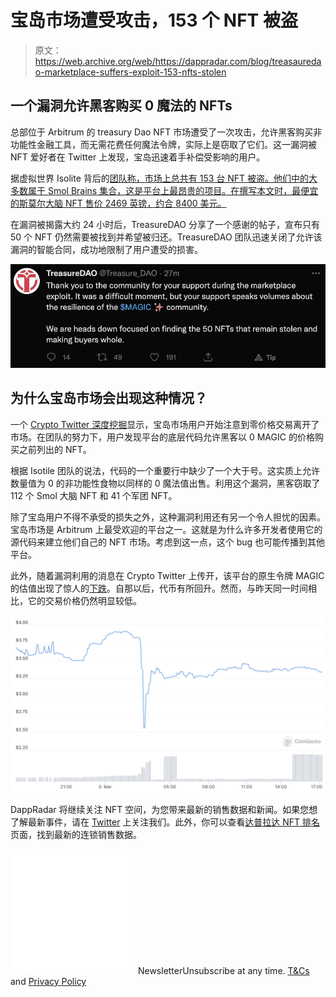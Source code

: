 # 宝岛市场遭受攻击，153 个 NFT 被盗

> 原文：<https://web.archive.org/web/https://dappradar.com/blog/treasauredao-marketplace-suffers-exploit-153-nfts-stolen>

## 一个漏洞允许黑客购买 0 魔法的 NFTs

总部位于 Arbitrum 的 treasury Dao NFT 市场遭受了一次攻击，允许黑客购买非功能性金融工具，而无需花费任何魔法令牌，实际上是窃取了它们。这一漏洞被 NFT 爱好者在 Twitter 上发现，宝岛迅速着手补偿受影响的用户。

据虚拟世界 Isolite 背后的[团队称，市场上总共有 153 台 NFT 被盗。他们中的大多数属于 Smol Brains 集合，这是平台上最昂贵的项目。在撰写本文时，最便宜的斯莫尔大脑 NFT 售价 2469 英镑，约合 8400 美元。](https://web.archive.org/web/20221222215620/https://twitter.com/isotile)

在漏洞被揭露大约 24 小时后，TreasureDAO 分享了一个感谢的帖子，宣布只有 50 个 NFT 仍然需要被找到并希望被归还。TreasureDAO 团队迅速关闭了允许该漏洞的智能合同，成功地限制了用户遭受的损害。

![](img/c2b92da15bbfd8e9cfa9e977020312a8.png)

## 为什么宝岛市场会出现这种情况？

一个 [Crypto Twitter 深度挖掘](https://web.archive.org/web/20221222215620/https://twitter.com/edgar_eth/status/1499181117169094656)显示，宝岛市场用户开始注意到零价格交易离开了市场。在团队的努力下，用户发现平台的底层代码允许黑客以 0 MAGIC 的价格购买之前列出的 NFT。

根据 Isotile 团队的说法，代码的一个重要行中缺少了一个大于号。这实质上允许数量值为 0 的非功能性食物以同样的 0 魔法值出售。利用这个漏洞，黑客窃取了 112 个 Smol 大脑 NFT 和 41 个军团 NFT。

除了宝岛用户不得不承受的损失之外，这种漏洞利用还有另一个令人担忧的因素。宝岛市场是 Arbitrum 上最受欢迎的平台之一。这就是为什么许多开发者使用它的源代码来建立他们自己的 NFT 市场。考虑到这一点，这个 bug 也可能传播到其他平台。

此外，随着漏洞利用的消息在 Crypto Twitter 上传开，该平台的原生令牌 MAGIC 的估值出现了惊人的[下跌](https://web.archive.org/web/20221222215620/https://www.coingecko.com/en/coins/magic)。自那以后，代币有所回升。然而，与昨天同一时间相比，它的交易价格仍然明显较低。

![](img/a3fe6f4f96d62ac3052a5e0ccf8cefb6.png)

DappRadar 将继续关注 NFT 空间，为您带来最新的销售数据和新闻。如果您想了解最新事件，请在 [Twitter](https://web.archive.org/web/20221222215620/https://twitter.com/dappradar) 上关注我们。此外，你可以查看[达普拉达 NFT 排名](https://web.archive.org/web/20221222215620/https://dappradar.com/nft)页面，找到最新的连锁销售数据。

![](img/6d5a4a2d609c56e1a5771717e54ba759.png) NewsletterUnsubscribe at any time. [T&Cs](https://web.archive.org/web/20221222215620/https://dappradar.com/terms) and [Privacy Policy](https://web.archive.org/web/20221222215620/https://dappradar.com/privacy-policy)